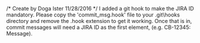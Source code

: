 /* Create by Doga Ister 11/28/2016 */
I added a git hook to make the JIRA ID mandatory.
Please copy the 'commit_msg.hook' file to your .git\hooks directory and remove the .hook extension to get
it working. Once that is in, commit messages will need a JIRA ID as the first element, (e.g. CB-12345: Message).
